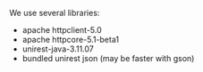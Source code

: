 We use several libraries:
- apache httpclient-5.0
- apache httpcore-5.1-beta1
- unirest-java-3.11.07
- bundled unirest json (may be faster with gson)